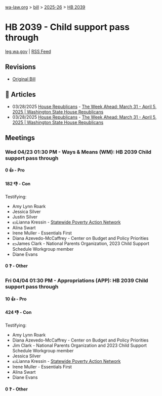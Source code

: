 [wa-law.org](/) > [bill](/bill/) > [2025-26](/bill/2025-26/) > [HB 2039](/bill/2025-26/hb/2039/)

# HB 2039 - Child support pass through
[leg.wa.gov](https://app.leg.wa.gov/billsummary?BillNumber=2039&Year=2025&Initiative=false) | [RSS Feed](./rss.xml)

## Revisions
* [Original Bill](1/)

## 📰 Articles
* 03/28/2025 [House Republicans](/org/house_republicans/) - [The Week Ahead: March 31 - April 5, 2025 | Washington State House Republicans](http://houserepublicans.wa.gov/week/the-week-ahead-march-31-april-5-2025/#:~:text=HB%202039)
* 03/28/2025 [House Republicans](/org/house_republicans/) - [The Week Ahead: March 31 - April 5, 2025 | Washington State House Republicans](https://houserepublicans.wa.gov/week/the-week-ahead-march-31-april-5-2025/#:~:text=HB%202039)

## Meetings
### Wed 04/23 01:30 PM - Ways & Means (WM): HB 2039 Child support pass through
#### 0 👍 - Pro

#### 182 👎 - Con
Testifying:
* Amy Lynn Roark
* Jessica Silver
* Justin Silver
* 💵Lianna Kressin - [Statewide Poverty Action Network](/org/statewide_poverty_action_network/)
* Alina Swart
* Irene Muller - Essentials First
* Diana Azevedo-McCaffrey - Center on Budget and Policy Priorities
* 💵James Clark - National Parents Organization, 2023 Child Support Schedule Workgroup member
* Diane Evans

#### 0 ❓ - Other

### Fri 04/04 01:30 PM - Appropriations (APP): HB 2039 Child support pass through
#### 10 👍 - Pro

#### 424 👎 - Con
Testifying:
* Amy Lynn Roark
* Diana Azevedo-McCaffrey - Center on Budget and Policy Priorities
* Jim Clark - National Parents Organization and 2023 Child Support Schedule Workgroup member
* Jessica Silver
* 💵Lianna Kressin - [Statewide Poverty Action Network](/org/statewide_poverty_action_network/)
* Irene Muller - Essentials First
* Alina Swart
* Diane Evans

#### 0 ❓ - Other
